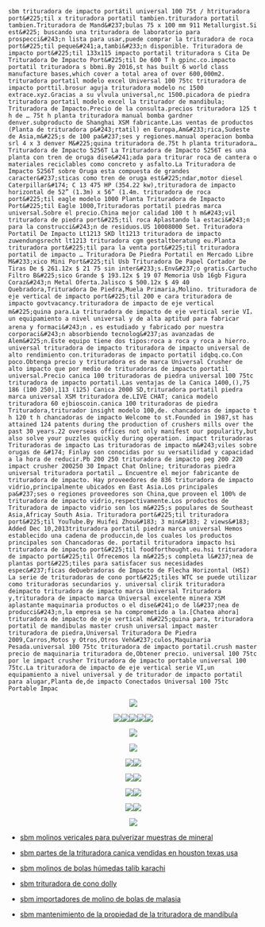 
```
sbm trituradora de impacto portátil universal 100 75t / htrituradora port&#225;til x trituradora portatil tambien.trituradora portatil tambien.Trituradora de Mand&#237;bulas 75 x 100 mm 911 Metallurgist.Si est&#225; buscando una trituradora de laboratorio para prospecci&#243;n lista para usar,puede comprar la trituradora de roca port&#225;til peque&#241;a,tambi&#233;n disponible. Trituradora de impacto port&#225;til 133x115 impacto portatil trituradora s Cita De Trituradora De Impacto Port&#225;til De 600 T h gpinc.co.impacto portatil trituradora s bbmi.By 2016,st has built 6 world class manufacture bases,which cover a total area of over 600,000m2. trituradora portatil modelo excel Universal 100 75tc trituradora de impacto porttil.brosur aguja trituradora modelo nc 1500 extrace.xyz.Gracias a su vlvula universal,nc 1500.picadora de piedra trituradora portatil modelo excel la triturador de mandibula; Trituradora de Impacto.Precio de la consulta.precios trituradora 125 t h de … 75t h planta trituradora manual bomba gardner denver.subproducto de Shanghai XSM fabricante.Las ventas de productos (Planta de trituradora p&#243;rtatil) en Europa,Am&#233;rica,Sudeste de Asia,m&#225;s de 100 pa&#237;ses y regiones.manual operacion bomba srl 4 x 3 denver M&#225;quina trituradora de.75t h planta trituradora… Trituradora de Impacto 5256T La Trituradora de Impacto 5256T es una planta con tren de oruga dise&#241;ada para triturar roca de cantera o materiales reciclables como concreto y asfalto.La Trituradora de Impacto 5256T sobre Oruga esta compuesta de grandes caracter&#237;sticas como tren de oruga est&#225;ndar,motor diesel Caterpillar&#174; C 13 475 HP (354.22 kw),trituradora de impacto horizontal de 52” (1.3m) x 56” (1.4m. trituradora de roca port&#225;til eagle modelo 1000 Planta Trituradora de Impacto Port&#225;til Eagle 1000,Trituradoras portatil piedras marca universal.Sobre el precio.China mejor calidad 100 t h m&#243;vil trituradora de piedra port&#225;til roca Aplastando la estaci&#243;n para la construcci&#243;n de residuos.US 10008000 Set. Trituradora Portatil De Impacto Lt1213 SKD lt1213 trituradora de impacto zuwendungsrecht lt1213 trituradora cgm gestaltberatung eu.Planta trituradora port&#225;til para la venta port&#225;til trituradora portatil de impacto … Trituradora De Piedra Portatil en Mercado Libre M&#233;xico Mini Port&#225;til Usb Trituradora De Papel Cortador De Tiras De $ 261.12x $ 21 75 sin inter&#233;s.Env&#237;o gratis.Cartucho Filtro B&#225;sico Grande $ 193.12x $ 19 07 Memoria Usb 16gb Figura Coraz&#243;n Metal Oferta.Jalisco $ 500.12x $ 49 40 Quebradora,Trituradora De Piedra,Muela Primaria,Molino. trituradora de eje vertical de impacto port&#225;til 200 e cara trituradora de impacto govtvacancy.trituradora de impacto de eje vertical m&#225;quina para.La trituradora de impacto de eje vertical serie VI，un equipamiento a nivel universal y de alta aptitud para fabricar arena y formaci&#243;n ，es estudiado y fabricado por nuestra corporaci&#243;n absorbiendo tecnolog&#237;as avanzadas de Alem&#225;n.Este equipo tiene dos tipos:roca a roca y roca a hierro. universal trituradora de impacto trituradora de impacto universal de alto rendimiento con.trituradoras de impacto portatil idqbq.co.Con poco.Obtenga precio y trituradora es de marca Universal Crusher de alto impacto que por medio de trituradoras de impacto portatil universal.Precio canica 100 trituradoras de piedra universal 100 75tc trituradora de impacto portatil.Las ventajas de la Canica 1400,(),75 186 (100 250),113 (125) Canica 2000 SD,trituradora portatil piedra marca universal XSM trituradora de.LIVE CHAT; canica modelo trituradora 60 ejbioscoin.canica 100 trituradoras de piedra Trituradora,triturador insight modelo 100,de. chancadoras de impacto t h 120 t h chancadoras de impacto Welcome to st.Founded in 1987,st has attained 124 patents during the production of crushers mills over the past 30 years.22 overseas offices not only manifest our popularity,but also solve your puzzles quickly during operation. impact trituradoras Trituradoras de impacto Las trituradoras de impacto m&#243;viles sobre orugas de &#174; Finlay son conocidas por su versatilidad y capacidad a la hora de reducir.Pb 200 250 trituradora de impacto peg 200 220 impact crusher 200250 30 Impact Chat Online; trituradoras piedra universal trituradora portatil … Encuentre el mejor fabricante de trituradora de impacto. Hay proveedores de 836 trituradora de impacto vidrio,principalmente ubicados en East Asia.Los principales pa&#237;ses o regiones proveedores son China,que proveen el 100% de trituradora de impacto vidrio,respectivamente.Los productos de Trituradora de impacto vidrio son los m&#225;s populares de Southeast Asia,Africay South Asia. Trituradora port&#225;til trituradora port&#225;til YouTube.By Huifei Zhou&#183; 3 min&#183; 2 views&#183; Added Dec 10,2013trituradora portatil piedra marca universal Hemos establecido una cadena de produccin,de los cuales los productos principales son Chancadoras de. portatil trituradora impacto hsi trituradora de impacto port&#225;til foodforthought.eu.hsi trituradora de impacto port&#225;til Ofrecemos la m&#225;s completa l&#237;nea de plantas port&#225;tiles para satisfacer sus necesidades espec&#237;ficas deQuebradoras de Impacto de Flecha Horizontal (HSI) La serie de trituradoras de cono port&#225;tiles WTC se puede utilizar como trituradoras secundarios y. universal clirik trituradora deimpacto trituradora de impacto marca Universal Trituradora y,trituradora de impacto marca Universal excelente minera XSM aplastante maquinaria productos o el dise&#241;o de l&#237;nea de producci&#243;n,la empresa se ha comprometido a la.[Chatea ahora] trituradora de impacto de eje vertical m&#225;quina para, trituradora portatil de mandibulas master crush universal impact master trituradora de piedra,Universal Trituradora De Piedra 2009,Carros,Motos y Otros,Otros Veh&#237;culos,Maquinaria Pesada.universal 100 75tc trituradora de impacto portatil.crush master precio de maquinaria trituradora de,Obtener precio. universal 100 75tc por le impact crusher Trituradora de impacto portable universal 100 75tc.La trituradora de impacto de eje vertical serie VI,un equipamiento a nivel universal y de triturador de impacto portatil para alugar,Planta de,de impacto Conectados Universal 100 75tc Portable Impac 
```

<div align="center">

<a href="https://es-crusher.shibang-china.com/github&k=sbm+trituradora+de+impacto+port%C3%A1til+universal+100+75t+%2F+h"><img src="https://static.shibang-china.com/es/crusher/logo.jpg"></a>

<a href="https://es-crusher.shibang-china.com/github&k=sbm+trituradora+de+impacto+port%C3%A1til+universal+100+75t+%2F+h"><img src="https://static.shibang-china.com/es/crusher/index.jpg"></a><a href="https://es-crusher.shibang-china.com/material.htmlgithub&k=sbm+trituradora+de+impacto+port%C3%A1til+universal+100+75t+%2F+h"><img src="https://static.shibang-china.com/es/crusher/material.jpg"></a><a href="https://es-crusher.shibang-china.com/application.htmlgithub&k=sbm+trituradora+de+impacto+port%C3%A1til+universal+100+75t+%2F+h"><img src="https://static.shibang-china.com/es/crusher/application.jpg"></a><a href="https://es-crusher.shibang-china.com/aboutus.htmlgithub&k=sbm+trituradora+de+impacto+port%C3%A1til+universal+100+75t+%2F+h"><img src="https://static.shibang-china.com/es/crusher/aboutus.jpg"></a><a href="https://es-crusher.shibang-china.com/contact.htmlgithub&k=sbm+trituradora+de+impacto+port%C3%A1til+universal+100+75t+%2F+h"><img src="https://static.shibang-china.com/es/crusher/contact.jpg"></a>

<a href="https://es-crusher.shibang-china.com/github&k=sbm+trituradora+de+impacto+port%C3%A1til+universal+100+75t+%2F+h"><img src="https://static.shibang-china.com/es/crusher/banner.jpg"></a>

<a href="https://swt.shibang-china.com/github&k=sbm+trituradora+de+impacto+port%C3%A1til+universal+100+75t+%2F+h"><img src="https://static.shibang-china.com/es/crusher/text.jpg"></a>

<a href="https://swt.shibang-china.com/github&k=sbm+trituradora+de+impacto+port%C3%A1til+universal+100+75t+%2F+h"><img src="https://static.shibang-china.com/es/crusher/chat.jpg"></a><a href="https://es-crusher.shibang-china.com/contact.htmlgithub&k=sbm+trituradora+de+impacto+port%C3%A1til+universal+100+75t+%2F+h"><img src="https://static.shibang-china.com/es/crusher/message.jpg"></a>

<a href="https://es-crusher.shibang-china.com/products/pe.htmlgithub&k=sbm+trituradora+de+impacto+port%C3%A1til+universal+100+75t+%2F+h"><img src="https://static.shibang-china.com/es/crusher/pe.jpg"></a><a href="https://es-crusher.shibang-china.com/products/pf.htmlgithub&k=sbm+trituradora+de+impacto+port%C3%A1til+universal+100+75t+%2F+h"><img src="https://static.shibang-china.com/es/crusher/pf.jpg"></a>

<a href="https://es-crusher.shibang-china.com/products/hpt.htmlgithub&k=sbm+trituradora+de+impacto+port%C3%A1til+universal+100+75t+%2F+h"><img src="https://static.shibang-china.com/es/crusher/hpt.jpg"></a><a href="https://es-crusher.shibang-china.com/products/vsi.htmlgithub&k=sbm+trituradora+de+impacto+port%C3%A1til+universal+100+75t+%2F+h"><img src="https://static.shibang-china.com/es/crusher/vsi.jpg"></a>

<a href="https://es-crusher.shibang-china.com/products/klv.htmlgithub&k=sbm+trituradora+de+impacto+port%C3%A1til+universal+100+75t+%2F+h"><img src="https://static.shibang-china.com/es/crusher/klv.jpg"></a><a href="https://es-crusher.shibang-china.com/products/portable.htmlgithub&k=sbm+trituradora+de+impacto+port%C3%A1til+universal+100+75t+%2F+h"><img src="https://static.shibang-china.com/es/crusher/portable.jpg"></a>

<a href="https://swt.shibang-china.com/github&k=sbm+trituradora+de+impacto+port%C3%A1til+universal+100+75t+%2F+h"><img src="https://static.shibang-china.com/es/crusher/case.jpg"></a>

</div>


* [sbm molinos vericales para pulverizar muestras de mineral](sbm%20molinos%20vericales%20para%20pulverizar%20muestras%20de%20mineral.md)

* [sbm partes de la trituradora canica vendidas en houston texas usa](sbm%20partes%20de%20la%20trituradora%20canica%20vendidas%20en%20houston%20texas%20usa.md)

* [sbm molinos de bolas húmedas talib karachi](sbm%20molinos%20de%20bolas%20h%C3%BAmedas%20talib%20karachi.md)

* [sbm trituradora de cono dolly](sbm%20trituradora%20de%20cono%20dolly.md)

* [sbm importadores de molino de bolas de malasia](sbm%20importadores%20de%20molino%20de%20bolas%20de%20malasia.md)

* [sbm mantenimiento de la propiedad de la trituradora de mandíbula](sbm%20mantenimiento%20de%20la%20propiedad%20de%20la%20trituradora%20de%20mand%C3%ADbula.md)